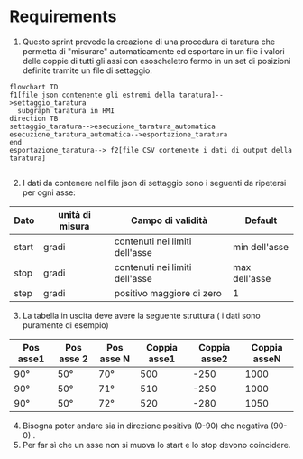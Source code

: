 # Requirements

1. Questo sprint prevede la creazione di una procedura di taratura che permetta di "misurare" automaticamente ed esportare in un file i valori delle coppie di tutti gli assi con esoscheletro fermo in un set di posizioni definite tramite un file di settaggio.

```mermaid
flowchart TD
f1[file json contenente gli estremi della taratura]-->settaggio_taratura
  subgraph taratura in HMI
direction TB
settaggio_taratura-->esecuzione_taratura_automatica
esecuzione_taratura_automatica-->esportazione_taratura
end
esportazione_taratura--> f2[file CSV contenente i dati di output della taratura]


```

2. I dati da contenere nel file json di settaggio sono i seguenti da ripetersi per ogni asse:

| Dato  | unità di misura | Campo di validità              | Default       |
| ----- | --------------- | ------------------------------ | ------------- |
| start | gradi           | contenuti nei limiti dell'asse | min dell'asse |
| stop  | gradi           | contenuti nei limiti dell'asse | max dell'asse |
| step  | gradi           | positivo maggiore di zero      | 1             |

3. La tabella in uscita deve avere la seguente struttura ( i dati sono puramente di esempio)

| Pos asse1 | Pos asse 2 | Pos asse N | Coppia asse1 | Coppia asse2 | Coppia asseN |
| --------- | ---------- | ---------- | ------------ | ------------ | ------------ |
| 90°       | 50°        | 70°        | 500          | -250         | 1000         |
| 90°       | 50°        | 71°        | 510          | -250         | 1000         |
| 90°       | 50°        | 72°        | 520          | -280         | 1050         |

4. Bisogna poter andare sia in direzione positiva (0-90) che negativa (90-0) .
5. Per far sì che un asse non si muova lo start e lo stop devono coincidere.
